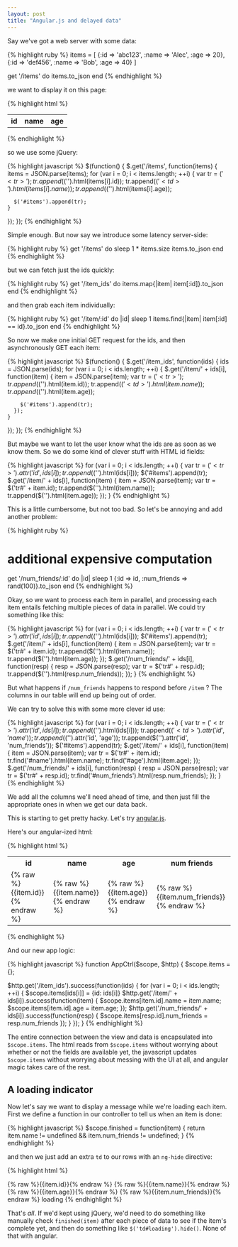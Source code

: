 ```yaml
---
layout: post
title: "Angular.js and delayed data"
---
```


Say we've got a web server with some data:

{% highlight ruby %}
items = [
  {:id => 'abc123', :name => 'Alec', :age => 20},
  {:id => 'def456', :name => 'Bob', :age => 40}
]

get '/items' do
  items.to_json
end
{% endhighlight %}

we want to display it on this page:

{% highlight html %}
<!doctype html>
<html>
  <head>
    <script src="/jquery.js"></script>
    <script src="/app.js"></script>
  </head>
  <body>
    <div>
      <table id="items">
        <tr><th>id</th><th>name</th><th>age</th></tr>
      </table>
    </div>
  </body>
</html>
{% endhighlight %}

so we use some jQuery:

{% highlight javascript %}
$(function() {
  $.get('/items', function(items) {
    items = JSON.parse(items);
    for (var i = 0; i < items.length; ++i) {
      var tr = $('<tr>');
      tr.append($('<td>').html(items[i].id));
      tr.append($('<td>').html(items[i].name));
      tr.append($('<td>').html(items[i].age));

      $('#items').append(tr);
    }
  });
});
{% endhighlight %}

Simple enough. But now say we introduce some latency server-side:

{% highlight ruby %}
get '/items' do
  sleep 1 * items.size
  items.to_json
end
{% endhighlight %}

but we can fetch just the ids quickly:

{% highlight ruby %}
get '/item_ids' do
  items.map{|item| item[:id]}.to_json
end
{% endhighlight %}

and then grab each item individually:

{% highlight ruby %}
get '/item/:id' do |id|
  sleep 1
  items.find{|item| item[:id] == id}.to_json
end
{% endhighlight %}

So now we make one initial GET request for the ids, and then asynchronously GET each item:

{% highlight javascript %}
$(function() {
  $.get('/item_ids', function(ids) {
    ids = JSON.parse(ids);
    for (var i = 0; i < ids.length; ++i) {
      $.get('/item/' + ids[i], function(item) {
        item = JSON.parse(item);
        var tr = $('<tr>');
        tr.append($('<td>').html(item.id));
        tr.append($('<td>').html(item.name));
        tr.append($('<td>').html(item.age));

        $('#items').append(tr);
      });
    }
  });
});
{% endhighlight %}

But maybe we want to let the user know what the ids are as soon as we know them. So we do some kind of clever stuff with HTML id fields:

{% highlight javascript %}
for (var i = 0; i < ids.length; ++i) {
  var tr = $('<tr>').attr('id', ids[i]);
  tr.append($('<td>').html(ids[i]));
  $('#items').append(tr);
  $.get('/item/' + ids[i], function(item) {
    item = JSON.parse(item);
    var tr = $('tr#' + item.id);
    tr.append($('<td>').html(item.name));
    tr.append($('<td>').html(item.age));
  });
}
{% endhighlight %}

This is a little cumbersome, but not too bad. So let's be annoying and add another problem:

{% highlight ruby %}
# additional expensive computation
get '/num_friends/:id' do |id|
  sleep 1
  {:id => id, :num_friends => rand(100)}.to_json
end
{% endhighlight %}

Okay, so we want to process each item in parallel, and processing each item entails fetching multiple pieces of data in parallel. We could try something like this:

{% highlight javascript %}
for (var i = 0; i < ids.length; ++i) {
  var tr = $('<tr>').attr('id', ids[i]);
  tr.append($('<td>').html(ids[i]));
  $('#items').append(tr);
  $.get('/item/' + ids[i], function(item) {
    item = JSON.parse(item);
    var tr = $('tr#' + item.id);
    tr.append($('<td>').html(item.name));
    tr.append($('<td>').html(item.age));
  });
  $.get('/num_friends/' + ids[i], function(resp) {
    resp = JSON.parse(resp);
    var tr = $('tr#' + resp.id);
    tr.append($('<td>').html(resp.num_friends));
  });
}
{% endhighlight %}

But what happens if `/num_friends` happens to respond before `/item` ? The columns in our table will end up being out of order.

We can try to solve this with some more clever id use:

{% highlight javascript %}
for (var i = 0; i < ids.length; ++i) {
  var tr = $('<tr>').attr('id', ids[i]);
  tr.append($('<td>').html(ids[i]));
  tr.append($('<td>').attr('id', 'name'));
  tr.append($('<td>').attr('id', 'age'));
  tr.append($('<td>').attr('id', 'num_friends'));
  $('#items').append(tr);
  $.get('/item/' + ids[i], function(item) {
    item = JSON.parse(item);
    var tr = $('tr#' + item.id);
    tr.find('#name').html(item.name);
    tr.find('#age').html(item.age);
  });
  $.get('/num_friends/' + ids[i], function(resp) {
    resp = JSON.parse(resp);
    var tr = $('tr#' + resp.id);
    tr.find('#num_friends').html(resp.num_friends);
  });
}
{% endhighlight %}

We add all the columns we'll need ahead of time, and then just fill the appropriate ones in when we get our data back.

This is starting to get pretty hacky. Let's try [angular.js](http://angularjs.org/).

Here's our angular-ized html:

{% highlight html %}
<!doctype html>
<html ng-app>
  <head>
    <script src="/angular.js"></script>
    <script src="/app.js"></script>
  </head>
  <body>
    <div ng-controller="AppCtrl">
      <table>
        <tr>
          <th>id</th>
          <th>name</th>
          <th>age</th>
          <th>num friends</th>
        </tr>
        <tr ng-repeat="item in items">
          <td>{% raw %}{{item.id}}{% endraw %}</td>
          <td>{% raw %}{{item.name}}{% endraw %}</td>
          <td>{% raw %}{{item.age}}{% endraw %}</td>
          <td>{% raw %}{{item.num_friends}}{% endraw %}</td>
        </tr>
      </table>
    </div>
  </body>
</html>
{% endhighlight %}

And our new app logic:

{% highlight javascript %}
function AppCtrl($scope, $http) {
  $scope.items = {};

  $http.get('/item_ids').success(function(ids) {
    for (var i = 0; i < ids.length; ++i) {
      $scope.items[ids[i]] = {id: ids[i]}
      $http.get('/item/' + ids[i]).success(function(item) {
        $scope.items[item.id].name = item.name;
        $scope.items[item.id].age = item.age;
      });
      $http.get('/num_friends/' + ids[i]).success(function(resp) {
        $scope.items[resp.id].num_friends = resp.num_friends
      });
    }
  });
}
{% endhighlight %}

The entire connection between the view and data is encapsulated into `$scope.items`. The html reads from `$scope.items` without worrying about whether or not the fields are available yet, the javascript updates `$scope.items` without worrying about messing with the UI at all, and angular magic takes care of the rest.

## A loading indicator

Now let's say we want to display a message while we're loading each item. First we define a function in our controller to tell us when an item is done:

{% highlight javascript %}
$scope.finished = function(item) {
  return item.name != undefined && item.num_friends != undefined;
}
{% endhighlight %}

and then we just add an extra `td` to our rows with an `ng-hide` directive:

{% highlight html %}
<tr ng-repeat="item in items">
  <td>{% raw %}{{item.id}}{% endraw %}</td>
  <td>{% raw %}{{item.name}}{% endraw %}</td>
  <td>{% raw %}{{item.age}}{% endraw %}</td>
  <td>{% raw %}{{item.num_friends}}{% endraw %}</td>
  <td ng-hide="finished(item)">loading</td>
</tr>
{% endhighlight %}

That's _all_. If we'd kept using jQuery, we'd need to do something like manually check `finished(item)` after each piece of data to see if the item's complete yet, and then do something like `$('td#loading').hide()`. None of that with angular.
